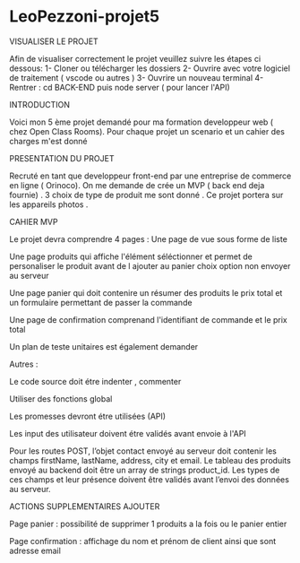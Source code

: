 # LeoPezzoni-projet5
VISUALISER LE PROJET

Afin de visualiser correctement le projet veuillez suivre les étapes ci dessous:
1- Cloner ou télécharger les dossiers
2- Ouvrire avec votre logiciel de traitement ( vscode ou autres )
3- Ouvrire un nouveau terminal
4- Rentrer : cd BACK-END puis node server ( pour lancer l'API)

INTRODUCTION

Voici mon 5 ème projet demandé pour ma formation developpeur web ( chez Open Class Rooms). Pour chaque projet un scenario et un cahier des charges m'est donné

PRESENTATION DU PROJET

Recruté en tant que developpeur front-end par une entreprise de commerce en ligne ( Orinoco). On me demande de crée un MVP ( back end deja fournie) . 3 choix de type de produit me sont donné . Ce projet portera sur les appareils photos .

CAHIER MVP

Le projet devra comprendre 4 pages :
Une page de vue sous forme de liste

Une page produits qui affiche l'élément séléctionner et permet de personaliser le produit avant de l ajouter au panier choix option non envoyer au serveur

Une page panier qui doit contenire un résumer des produits le prix total et un formulaire permettant de passer la commande

Une page de confirmation comprenand l'identifiant de commande et le prix total

Un plan de teste unitaires est également demander

Autres :

Le code source doit étre indenter , commenter

Utiliser des fonctions global

Les promesses devront étre utilisées (API)

Les input des utilisateur doivent étre validés avant envoie à l'API

Pour les routes POST, l’objet contact envoyé au serveur doit contenir les champs firstName, lastName, address, city et email. Le tableau des produits envoyé au backend doit être un array de strings product_id. Les types de ces champs et leur présence doivent être validés avant l’envoi des données au serveur.

ACTIONS SUPPLEMENTAIRES AJOUTER

Page panier : possibilité de supprimer 1 produits a la fois ou le panier entier

Page confirmation : affichage du nom et prénom de client ainsi que sont adresse email
